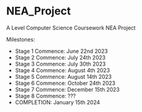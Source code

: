 # NEA_Project
A Level Computer Science Coursework NEA Project

Milestones:

- Stage 1 Commence: June 22nd 2023
- Stage 2 Commence: July 24th 2023
- Stage 3 Commence: July 30th 2023
- Stage 4 Commence: August 4th 2023
- Stage 5 Commence: August 14th 2023
- Stage 6 Commence: October 24th 2023
- Stage 7 Commence: December 15th 2023
- Stage 8 Commence: ???
- COMPLETION: January 15th 2024
